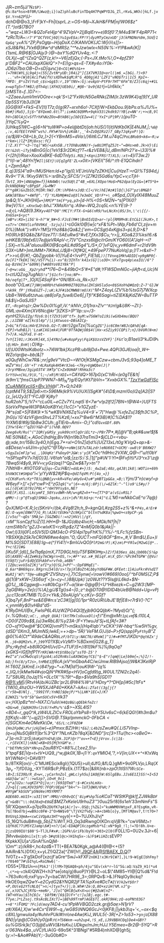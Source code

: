JjR~zm5jJ/'N`z$P)-@%:8a*hso>8f0R/LWwz@;i})aZ)phluBcFinTDq4H7PqWPYDJ&_Zl,rKv&,WKh)}kLf.jv$V.Yrn6ZP`\U-dchD@@o3_\FrF\]kY~Fh|l(sprL._z:=OS=Mji~XJkH&FPM|nj!W06$z"*{T.^)ot$(7BO?~"wqz+LW3<&QZoFeI4jp^4'9ZVpV+2[jBqIErv+e)BSf0'7;M4u$1#'F4pRP71*<*zRcTt/A`=:r7'F^DCfVVCj6Q|Yu1gvE$a;FP!Y|dyzMTyCmzxUD'j3(kPNDNo%9m,5Ud}1Gp&q'yx`A%^ZP,PsOgtp~H{qDoX.C(KANVOK(JC:_W|r)i\s]]>-xSJ8&_PkL7Vx6@]#w^d^dMRSz."^*eJzw\wlx<N5(N:%:=Y!P&wA{K|]{1smL.R\@6$|OJAjy3-)<J>@~bxY%dQYUv4q;.<:?OLXj(~qE^(ZsQ^QZF(z,k!>~V6|zEjQx;{-Ps<JX.tMo%!_,O*4pfZ9?p'DBF2"+CAUlxpXGkIQ">?=E))*g>qs=E-TX#y4o:iY0k-JD6zi7ba:OB~D=sD|q`a%C}8<CG|#6%t&++(=7hN(WYLjL9q4j<(55[ZvtN*yUD:}R4i2"]{1X7VMJI@<orl(|m6_=[bGi.?)<9?_..'vh+(Wj0]Acif%A{fV/sXDhwk$qM;R"G_4Q0gjA1'LZF1"vNO$fri|1{5_KpI+-*MFD:_8*sIV)YuO_c$s>&g$5:r,19"tNV=:Gj:evApV~PtF9r7HT"6Fm^8/ZJ[c6qj+#1Lx=wpTg5>f?#BJ;@Th4q\|XFH3}UEb9i/_#@8~'bv9{02f`j=Ur6kIx;"[zMSTit~f..)D7=:-~2ZaeeJumVImVOOre<>qk'S<\2"FxWcN5GeRNk(ZIM{lr.3zW9K4}q[9]Y\_URDp5SSY)b3J\]I{*]#[GG@XF+FkS~EV]!l)T7z;0(g(R7~xrxh6o!-7CXf\/W>EkbDou.9}bPs:a%J1J%`=6b#}\Ma5},5j$~^8YQxmO.6t\T";is#AC6Q9M%+9qkV33)2kdk9J!YB|z=NN'r;+>cB,9lhV>{8DlAjCvSfTrhX%NzZOo=BtkB6|y[bD{EIw=4|['YxI*iP|9P/1`{puT0-|tYqC%yQ+[UHkqS1WC~g}6>N^tuW#P=o4el@btDt/joh:hUS{}1{it)NtKb0K|E4NJM,|`;%6@,:v,4GfEElYVHX^ws%).FK%#?Uv%}zKdA!,_'4>ZzD@2Rz2)7_GBy7JqkyxP!|Q:{`*a/$jW>O8+Lb_0z,]>2{<YBmMS=dVa:\\/}6it6.CJ'M.u74qC/`PoLBRob9<k6=~R;w+*km>\)lZ*IMj8xsc:fC}[!Z.X(f"^<3~!tq]^WS(<aXn5B./t7OhBuUNN)Y~jw8UJMTqZ5Jt~^=0Hs>m0.Jk>V}\EiOt!&2d\~iTy}N`BnGG|c{?eV)$3*r2DKcf?T~r&zVEB&|U_dBm!NPr2?'e~\33)%\#{<[2h]!/Rse>XooXxBKE-6dDTnly`5i.RQL}+XqniIFRS!T)XL5;:xt>`4}lT3w.2}(!^I{l-w';48Yn?f`#Il|SEt}\U{qIgFE'ZL<x`0it>{VKEI("56/^:t!t-E1QCihdn?L=Zpm5Ap?E.q)3)S]4"a9=/MUSHen:ld+p"lg{0,VE'Jn\iVq7zZKH[|Cu{HzeT:=rQ)%TS94d,jRv9<'T'A.:1Kvy5W(_\%>:srBhZy;SFC5/'/<]Z7#2(5Gd6s/YpC+*v;cT*jH-l1`vtI_X9+|4NUq@m=f}}kN4Wb\!oz5U@\I^4B_=6XL[XOpo!Ho$>P62dpa(Ey1&=|#T5*b+DckNb@kWg"cBPg$F_/&=MW?O"*g8K)&xZbS5;M{DR:hWJ.CM:\hP84rxJdQ:C[</Vc)hE]#z#1lQ{\}G7^pz\8M&D?&KW]BTBav"+4Wf@^.'f}'YLRbM@#mIo@3l7e3eDC_VD!F*+\_o`#5p*d_O]XylXI48MuuZ)p&Q;1(+JKH]Hl[`w+}RM]P"tm[F*yq,p3>`[d-H%<0S<M2N~\^s[P1Xi0?9w]V)%`t_=XnxSwQ:`bhJ."XMaXn^q.:A9w~WQ,2cq5L<n%YE\9-?=d;cL>AQ8(9.3K`Kyv4OT*D8"!MC[Y:FTX-G+&6(nR9/%vLNcXn|0S/3n,\'c\{{/-XnGSa+$<yc*[mB*v:KU=|i5G'k~h?"W_N#+5:FJcE(M#t|BnOId1Q>ar~!pl{RM9M<N:EtC&1(JkzK>,t=sTr='CR6V[Lof0V9Kd_-5zju}il*G`GGk!0@[w|c^xF&%Pt~\W*_p,Fb6d'Cl,zijv+mD%}]Mok"):v#V=?M!]zYhz8&b{Qa&2;['em=GCSgt)4xK@s3=pL9,D>&?H0(RUr$5Q&bZ&F0ze7T/::5AEuRwS^#vE7,fXx3$Cu,^r_>|j_XGa&23%ksi!6.r&wHKEB/]9bfx6)}7e@jeVRApV-r;7]V"Cnzxs6I@ci!rGm/KYO60({A"JqH-=i?|.SXj~n%JA"aluouiBK0@$cqA\L#d95g4"L/S*,O']vFQ}v_yv#6dmF=r2!dV9hS3X=UM>]mtJMM>7IK#aL/J$j8=(Xf#Q[,*49FpeP77NuKoVq]:p;]!T>r&xI!~?r*>>vL@}K!,-QbZg*yobk-V)]YuE4<!vvP?_FlE1*_dL`))[TVnxq1Mk%4DID[>p9gNP0{-dv[F[*TkEK[?A{/VST?%{i)-xv^8/3IhTn'k41x(G}|\o3O+:VFxTgvq4p\eaIU//6"?&q-BzVm[3+"&09N|{%#80YoV81Y8k"P|{~@+w:uG&__Xp2ryh`d**l76~D+&49bO\<5'#*E"d#\;YFWSDmNGc~jiAft<d_Uc}Nt>ctUQZog7ugN`G5!s^}$1cf>!}no;NP+-hb/oqfg|T*,`]OjX[|4SajF8+^0N/lBX~is_Rk=)U?boob"O{L`mK{7jNHjm8Rb%t%6k6MH9Z78Q3ha(ZHl$HSla5o<0$SXoh%Q#QzQ:Z~7'G}JW>%k9k_fP'jYRoEGZT~];uK;kJF#ibCMWN8!mO)X(^`M+Z4oyL{ZV%b%tsG7j7WXcpUbB<1W6u6t`Zd%a&:@B`8[oFp_,fuw8/De6|,jTfi"K$6Sagi=tiZ(EK&jKdZW=BuTTPh&$\j>G*aSJIS?`ET,~Rcg4tq2r`,Qw%Dc0I%gl!,iV.^:kNVr_O1j1ra>Z!v`^^RJ`n!g&i)8K-~ZI:]-GML:av4Xm{XV6Nc@kr"]tZKS>(P"Ilp::u=/3-eynH2)U`uIZg/fUs6:b|t7ZV3|UO^tf>_byM:w7S6W?oIi9i(wGXb4mu(BQU?p.;zJZ8B'eZ[kc$l4p^/|ijAtwuos~DBsAICp-2>bL^kf)Ga;H4rEJhVxb.O2~T;8N?`}2gxTzx|%u`CgZG"}ic6C0m!W8JcQA%0[qA-rEP]>%dhB1J\'LzaK[XG|mk4|FUR"0TfAQWjO8$4(|Hx~xSZiy9]CQPi?;n}/bVUR(N<m)7>7/A.>&2FxE.V-mt-7vY{I]01;rJKxVK]4X,S}4YNz{u#vAopFyy\FqiK$UzsVZVF}'[F&t`'o;B1ae\l3^kJDi9`%\@;HU>_8nH|\`O}#g-U[\U00WtslKdbotz\~>7i6W1bk]XczPB:ubl9jDd+Pwe.4QPi3GJ*6)oa|t_W<-_WZo!q*r@e~bb{&|?a0QufWhCw7R&:;nr|g9eV"VtcD~=W!Ot|KSMgCzw+cbmJ3vS;93q4]oME_TwZ`V^Hs{.Gh'+T'r4LRaXqk4H5#rXJe&-<7ky>VgWQbe(J|?r3rpYMBxe/3gipO3T4'X#Tp^C>Zx0UHAF!RhHa3c?SrYtU=n[kL/9|U,^l;~/xR|M!XDI=`=CAYdQ>167*pG(xC'hRi<(e0gTE&!t|(k9m'L"fmsCUpP7PWN7~M5$_N*)g/E$Qy!_\Kt7\bVn="XvxbGX%."TzxYwGdFISctCuANMXvcIiS+@y.VH@l"._7t+Q;h249:[cptM4T9,5$Zp6>rt>596Mk(k9%VU}UX((SgK#"{4\D$;mzm!0o)I2q]A2l|S?{z_|eU2y3[T^FCJ@`Kj#y?huR2oh7'5,!V7<^cLu0lL~eCZv7Y:Lnqt5`6<7w^v!p2lf!2|7BN=!@W4=}U[FTSS{eVxPhpwWl3P8A0oKBYxI;)1cC[>"v1GZyzE-7#^s{aE+5|F8iK9:*%*wKBVNX6Zq%uV4<9`+'7["Hw@`%xfeZu[3$fh3C%P_]hG(u`!G'4zVF@mShvL2T%Kz6,!+xx7^Bw6i^M3iB}#]C%DA$1?YrXM}$!#_9j/Sb$8w3C$Uh:,gTlErb~Ami=-O;}"cd!`GvxGDf.88%{3Yw!E4c!^qZU)Y&D~D^i(%hB.0@V?Zeeg6vR/Ru(^(^IQR(y&RSy_yuk09cnY[qOriEL*z~/PBr`7P*,#j[@V"B;qk#&uw!$f&NE:S0N&E;+,AGoC(hdHg;Blv1N}n!9b37raTmi3*$jCLD=<v*bu-@;xde,trr/15*Bc3y4O,h]Egq.7*=xI+O1nZ|d}d%[U(Z13xL/t0g'KVgQ+ap>&-a$Dese/=siU/m~y}q!C^@TAy`>+oNm|SE7uTALzdr)eNU60I?<UCM/-uw8\9'B0XW2?v5gyZa[mF]p"wi_,|DUqKz'F%OoyO*J&W:s'y{R`"xOc^h9Hrc2VXW_Q@~!"u/t!0bY^nSP!xpPV7v7d[O}3].:V6!ah"ol$;|zz/S:i`S.|1j]"p#\N'1:YI*@Fvf/t\l*J3^rx3'\z@?Bwq5!4$y9_WV=v;yGz(aq}?^QpZw$&Ty\>tn"?7(NtH8=.#!IOTG9'u)}`qs~`Cu:H&t`]=ddL#+})5:_4w2aE;40z,q4J8\1k8|:WOTin+69h5hXW3Ct#SH`pa"i<$'y$/YyW$2#jP$q=`@dIfqVM:P({4o_=}}<{CKdFun%:Kz*T8)L@NB{yv<kR=VFe/aHyGv4}u#"pHBT1p&Ga_=B;\`Yjm/3"n)cwy!=pW6eyF>]]'<[vI^cwP>E^zG}`q9["u^|6+~m/6j:8Pj(\/=6ZlK:^-^l)o9'L5#y/?uL[(d{xK|D?9z]P8L+^!6H79Ysy$n,NE?8XE[F;XS1.:LkcymFI_50YsvdWR~hR/w<gRZ=h+*+={T7*D"a(vSivRSL?qMM/~):p^@TsqD}SMAG~Jqoku,zzi+|d%"R\k$+p:*r4]"`c.L'M)=wNkbCaE^o'7q@}?QvX]MG<K.R;}c(SKnV=/{bk,4Vg8!2h;h_9=kgnQ/L#zg2S5+z%^&+`P4s,A!Er#B]:O-wym[ENW?7}G_R\\AJA)tEUHx*Zc9KplC^bltnt%dK8a|%pwU+<s9pCP-y&[/v5o/"~qDs'5MAjw-]S&ZWDi!:=n2|HVz\|/gY,(X`M"%snCpf%iZ{1].HH*@-1&JG{dbz4IvcH;~MGk/N?|h|?rzmSWbTc"gZJ3<wlxK1)<rzR\p$z7Z"4nM|Q0b1&jAk||-Ow!;l}3}Ij0FLo5]V5_[D:QM34cO-PS!4pi?pyFhK%]"l%/-^!LFc%fzSBn-YBSXKjb2Sk7eCR0N6#we4ajm."O,:QUCT>mFQ}8OF^$m+_#,V`Bm$*U,Eu+)lM%SO|SDT}E88]:Ig~e(^}Yi4?/=$mVJvQO[`PlP2m&!P);K}zm\P*FRlw[M2wG[@*..Y+c!EJ1#&`[iKu5F;]dl)]_5eTtq6p)mX,7TD9GLht(uT5F$RKI`PMp>}Z)f}836es_&bLjb00b[S!&pU5|AX89[~A{Ze#k$y7mCWgrn+OS,!>;#F*'ez.x#_9EiqY.m\X_Q5r:%Pc94TGPW'{@Vu!5YX@7/juFr$dQ{Eb%kbF=rvfnb,a6Bk"(]Z@u;wvUIoZ]Kj"afI*y)Q)SLJ<Pf"~:DpF8MqEi^-Q_6ar*BH69qsv.0Xgrni54lO/s>!7pjXlBoZt4LbbyYd0&F#W.QFEet:1}AiuFkrA%%dITWuRIj'W7\^T@e~uB`sgR^ZVShzy=),7)CSynw[=\rowV)#669)0oo[\/'^bF0MS{Z;P$@[1{8^xKW~|3S6srf`<]x~cy~!.}88jUpk)`)z0WJt??Y5ls@\L6kd+$N-gD1J__t&Cggw@~>s#0bCg>Y7~a(\kw-0@g@]<U^H8xezk=C~g2W3:[MP-ZqG@#ly>2e[c)%\A];g/J$TgI}s4~|0.;z^:b@DT0@!IDID4bUeB@Ndd+Ug=vPj,ju:c13caK7MlB:TLG:r<Yk&;26xAUgV'v,cK{v-SGf?X]bq7yF,8nP^se&E@#n:s'zC3#]\|g[0[/1pr^R0zUR\UbJE'Bf|E8>r7r$V]-?C"<,ynmWy$0\vHBd"d5-K1RyDHU(@x_FwIsP6L4UzWZPG4QI3fyjb9GQQljbK~?Myd}O/"{;(<.%Q9`o82;xC:,_ohg9_QUA]!lktTMxlsOuuxDli+`f:I"Em@xM`t1pLvm`f&:l10L4,<D0{FZ09o$$,{u)3wRbL8)%y23A-]F<Y!wuJd'Sj+tLfAf<3#?CO~sfYOw@#"$COKQ}vmP]?>mSks]{Hq4!qb'/^xCKX^}W-hbq^%w5H%gv,{dSD"0Xm3_MUmNS;lwkE;=+>dp~'5R}'VeFM.G}J(d~P>fQ(spp}P`yFthy`B"Z@0{*%4{Ct*"49deC&AQR`8LzF/bT1\y:NACT6/4ReW[]^1)#=#fMT`J\KD`U*@qt6Zx'jM..j6<0QM2x%.P,}99`Y0?X$LvVzM1>%BDxmt|G28.g_T][Ps;r#yfnE+b8(ROQH(Uv(G<sPL3L>=JTUF)5*//81[9kF%]%j9qOq?{xGKS<IGf[hfP1Y`rKR[WAr4t$t8bo]p^ssTO-I5'?#eI^a^/uCMwOcqS\FgzA4;a5IRnNsluAXOW1my?C$["$~E"r]qm@|Le}b9m{=;%}I/!-&Q;}fn(8/yTJs>,tnMbE1`)f6cA:jxV^mGbaA4C/w/Jmw.RlB9Ajso[(W&K3KelRjPH:T60Z.[kKmE.i>)84\?yg~*~x7M|Id?}ouK9W-"(q%<.)IQ,/r|kMwN4#vjoQjN^PKR#5p<HV]oCgfd9)g_W0UL?ZNl2c2q4(-TJ"S8URL{!oJzj1%+0Lc1*X''%?9!^~Bp>$V*a9hS[GD1?R@1l.vM|/|RtvHA)b/AUZBc'pr2L@W4%W^J/'HDny*?^DH[p[i#5c]1tFs*{1W)0_4hzOU~YW5XJ4P40*KKA7~kA`ni:Zfat((3g[j{?c"r5b=B)Nlj._"599IfF;YnNQ]$@ejP/*%|LHK*1EC=}/K?E2WXZi'%rb"Sb^&wnSUCv5V+`tIk3?u=;HX}pBz*m!~NX7.C/\\uI`d(H4QzB&\qQEbkfeZc!<D&>w6_{&@UH39v(2c6)Y=R%/%'&`_$>~XSL4lS?\<8D4~r_gqO^A,_zW4ULZICv.FROLoYbPs8=1{vY5Uv6sC=6{kEQG!{#h3m$u?f(fKsfc~W:"{~qj2[]>SVG@.TSkp!pmmckO-$0FbCA<n]SGCKm4eOM$eKk\O`#,'6S/L:cJF0ZO#{Hn2Fp0W;z%rjzk`j{w(~e}Pmxx:BZ}H`R|*E&]:L4b2$`Zwu#Q{.LiS7VInp-(q+u[NuSOj8lt1!]br%*3^QY'?NLnK<L3ngyipA7Yc>Zb?8qX|&DND"[rc[3>1Tu/[hc><oBe*O*-J\']a-m3::z<Bg5>rS`j8oKpUYnG%8jOk.31P)@r?"ov=+T<E}jVrov.[c|1$--,r{EVCKl}|nkN[=KB+O5{M{hY&M"e.:("bEfhMcSOV*XN>ps`ZauR8YC\<#8_%J,1;ee2,5!u-V'tpqF$E|Vp=t+tV*UQ9_j^w,@k0X,1B=j1:Y`:q`vYMlO4,'?,>V[in;UX<+^_<K!xWqbY}WNd<[=DAVB??b:/8TKR[ov)/-;C'MU#EScix8gl{{1QU5}>ull;dJfG;&fLQ.}gMI+9o0PLVjo\,LR$q(X3p_v~%i.ip_zsx2@E{H">YRaGhRjh+.{JF'*%B}<":|,.m/Z[1N:Y}&ZG7UGQ`svJaw8HSwG6^mtmO`]N/=lF%RTRu+\_xJtIHo8(X$-?}fD(Ug_-XYTi6R$cP;PBzEk.{1T7$zc|&*9X{nb>zpO\1tlS!i?W`cSCe-\B>I;SI39b/R_d>w<,;yCarhnZol_gWLc)yh5u}1AO@}W:6SlgEBu.JJs6E1I}SS!+I<53o&U}&w'a(^::>wSzp?,iO=H_9c1-"y*a[U2u:!uqKIX*Dj}o;r:]69I@TmX^:$~#CxshLmXo-JJ>ql{:umLXOV3$PO:7FQP/OEp&*^bk<^>-lUT}@WX/6%H;?#9YgW^kbSUV^p5Nd4e)M5YRMT?AQE68O.mU15+:u3I[tH^:MMU/rOh9vQC{'8iy#%hp`%oKCaT^WStKP@k!f,ZJWkB`DFq^>&d8(^\\:0dJ8x@>E0&`E$MZ7xKeIeU9rhuZ3'"}0*uu25r!8$[6s1eh'33mNmFs$"S5R'XQqwnX+p7pzR`k2DUfK7q4jA|r]v~.OS@;j%Z&]>^kuWWM0VWtpxF,8?EsgKm,vR-7$[?Bod?bj=wB9zc0FW-2^O>NW$v0"\TjVX2f%dy:>A+cbHb[o}y,[MflM@av7,t!t7O+?BVGVq1J@mA=<cwCiVQpAz3HT*egy9`|=+0~?UJXhJ/vj*{5_16Q%duB#m@*_5b}Z%W*rT,H3_Oq3dRwngO(KDn:qVjB?k="cwV6M`Z=?iQfKdC?7iM5YZJamp\6#}+n?/{aC~EDA@P]XczgeMsb*%I:xN*9gO_!l;!=?D!8h.U<e-2jzsD99IU!$80'S~TlJLF#x#;:2GPk\GriFb)by9)+303<2[O(`iF0LL!G=0U2v.3Jr=6|]Mvv`Be&bOni[x{t:yO-3#qt8]@c>)H1hq5x~:&)F$#iiHZc$`EVP?fKpkkX|U|a^JSnA!%nQjM-\Om*':z}/kR8<,hc4zd$=TT(+BEA7&0Kgk_a@A4(@l@<+{5?AAiRn&%}D1X};x+yLZ!)QZ2a[^ZW[h!!,J9QF4A@SfBAEX_D.Q(?1V0Tz++3'gSkDoF[xzcjf'aGre^SwJ+kFXF`2nOKI!x3Kr9[W?],}L!9~W{gE[bhFmy?r?0$40^7#\bI%yL=Ra1Nw6|'-f`D55*|7BzU`n+n{PbkJ'(}lYM>7@GAQ8<ph/4ju"SEv(xk*r~lG"5&:aQ:VaZ9_H1(*u4',c*>q~vI`k4}QWZH<h3*se|otq/g}8uoP]Y}@L2~oL$\"4M85~YI@|Q%d&"F!d~763v#cr6;nxF\yy=7y<baCW\7HR9E_3=;0RPQv$:>&.)FNqIOy9ickq?HkOE0q*wZQwY~e2CydG2&YNQR2jFTA%pXve#DcT`#Z(V)k2wY$Or?<P,OU(e$2YfcNLQ{^>n;<]tyxT+/}|;b.Wh#!Ze:Q,8O+xziH(%M.vJ^g-u(,x)UC%JCjRf&~+meNr,'J]ol^QHlB{wX<X>uc{#@2uW[nI*-(WT+HYau|$[h{6{v_'$8f9#/[6${D)F+"c!]u]Bj.egc.t#-T7ye;J*LZsoj.t9sAcBLIXcT]=|BE%99TrmP)AGE$T{.okR}9H4;zQ-eoPNt03G?++8'*)`F`OM2'?Fc]d(mo`y7AD4-cu'tPpWVBQD2czk.gr@5ae>N1jrV?z#/X6A],X)w'w4Cx^EW9!~q_/*wG85\NNQ6GcJ<0jKF8;||ykb3\q+'<_~ox<$qc8XL!gnwuIa4y/#uhhrPUkl#!rn\ne4Aw)KiJ_WUL5{-3R[+Z>1o53~>y`njU`[X88$N}|y*\p@(CGsh}y0{p#:rc>!`S6Wxm-=uh2up4,!S_xE,iJ9VBBXCQq}De4>GBY?G`u%GlSrk]k('O3j@EuWV[&HsKvJ,UDkgv/mJm;HJJ.Y5Emeo=Br2@-5YQ">Ro'063Ns4$a.,u*VC)fLiA\{G-69o5K^31BNgI"#5RB4)nhXD@]gh5j;(y:=!~&Ao#PAb)Y;:-3uG0b#D>